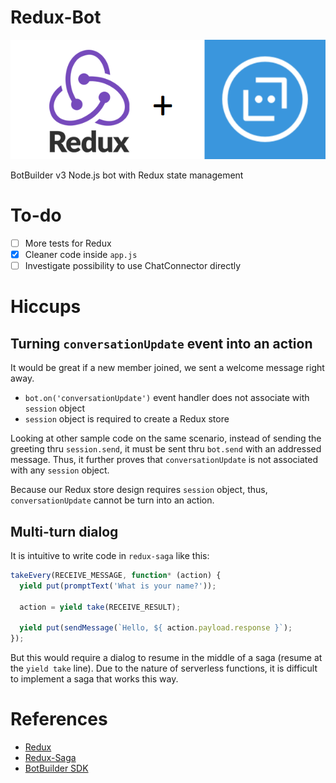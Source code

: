 # Redux-Bot
![redux-abs-logo][redux-abs-logo]

BotBuilder v3 Node.js bot with Redux state management

# To-do

* [ ] More tests for Redux
* [X] Cleaner code inside `app.js`
* [ ] Investigate possibility to use ChatConnector directly

# Hiccups

## Turning `conversationUpdate` event into an action

It would be great if a new member joined, we sent a welcome message right away.

* `bot.on('conversationUpdate')` event handler does not associate with `session` object
* `session` object is required to create a Redux store

Looking at other sample code on the same scenario, instead of sending the greeting thru `session.send`, it must be sent thru `bot.send` with an addressed message. Thus, it further proves that `conversationUpdate` is not associated with any `session` object.

Because our Redux store design requires `session` object, thus, `conversationUpdate` cannot be turn into an action.

## Multi-turn dialog

It is intuitive to write code in `redux-saga` like this:

```js
takeEvery(RECEIVE_MESSAGE, function* (action) {
  yield put(promptText('What is your name?'));

  action = yield take(RECEIVE_RESULT);

  yield put(sendMessage(`Hello, ${ action.payload.response }`);
});
```

But this would require a dialog to resume in the middle of a saga (resume at the `yield take` line). Due to the nature of serverless functions, it is difficult to implement a saga that works this way.

# References
* [Redux](https://github.com/reactjs/redux)
* [Redux-Saga](https://github.com/redux-saga/redux-saga)
* [BotBuilder SDK](https://github.com/Microsoft/BotBuilder)

[redux-abs-logo]: redux-abs-logo.png